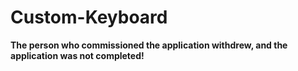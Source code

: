 # Custom-Keyboard

<b> The person who commissioned the application withdrew, and the application was not completed! </b>
